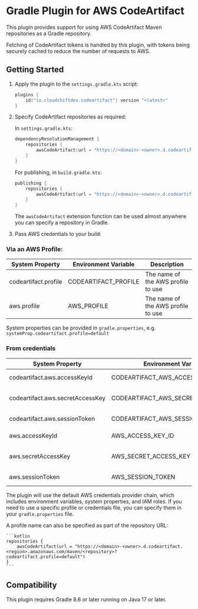 # Gradle Plugin for AWS CodeArtifact

This plugin provides support for using AWS CodeArtifact Maven repositories as a Gradle repository.  

Fetching of CodeArtifact tokens is handled by this plugin, with tokens being securely cached to reduce the number of requests to AWS.

## Getting Started

1. Apply the plugin to the `settings.gradle.kts` script:

    ```kotlin
    plugins {
        id("io.cloudshiftdev.codeartifact") version "<latest>"
    }
    ```
2. Specify CodeArtifact repositories as required:
    
    In `settings.gradle.kts`:
    ```kotlin
    dependencyResolutionManagement {
        repositories {
            awsCodeArtifact(url = "https://<domain>-<owner>.d.codeartifact.<region>.amazonaws.com/maven/<repository>")
        }
    }
    ```

    For publishing, in `build.gradle.kts`:
    ```kotlin
    publishing {
        repositories {
            awsCodeArtifact(url = "https://<domain>-<owner>.d.codeartifact.<region>.amazonaws.com/maven/<repository>")
        }
    }
    ```
    The `awsCodeArtifact` extension function can be used almost anywhere you can specify a repository in Gradle.


3. Pass AWS credentials to your build:

### Via an AWS Profile:

| System Property      | Environment Variable |Description|
|----------------------|----------------------|---|
| codeartifact.profile | CODEARTIFACT_PROFILE |The name of the AWS profile to use|
| aws.profile          | AWS_PROFILE          |The name of the AWS profile to use|

System properties can be provided in `gradle.properties`, e.g. `systemProp.codeartifact.profile=default`

### From credentials

| System Property                  | Environment Variable               | Description          |
|----------------------------------|------------------------------------|----------------------|
| codeartifact.aws.accessKeyId     | CODEARTIFACT_AWS_ACCESS_KEY_ID     | AWS access key id    |
| codeartifact.aws.secretAccessKey | CODEARTIFACT_AWS_SECRET_ACCESS_KEY | AWS secretaccess key |
| codeartifact.aws.sessionToken    | CODEARTIFACT_AWS_SESSION_TOKEN     | AWS session token    |
| aws.accessKeyId                  | AWS_ACCESS_KEY_ID     | AWS access key id    |
| aws.secretAccessKey              | AWS_SECRET_ACCESS_KEY | AWS secretaccess key |
| aws.sessionToken                | AWS_SESSION_TOKEN     | AWS session token    |


The plugin will use the default AWS credentials provider chain, which includes environment variables, system properties, and IAM roles.  If you need to use a specific profile or credentials file, you can specify them in your `gradle.properties` file.

A profile name can also be specified as part of the repository URL:

    ```kotlin
    repositories {
        awsCodeArtifact(url = "https://<domain>-<owner>.d.codeartifact.<region>.amazonaws.com/maven/<repository>?codeartifact.profile=default")
    }
    ```

## Compatibility

This plugin requires Gradle 8.6 or later running on Java 17 or later.

